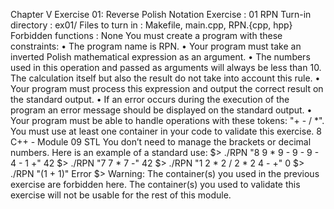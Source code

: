 Chapter V
Exercise 01: Reverse Polish Notation
Exercise : 01
RPN
Turn-in directory : ex01/
Files to turn in : Makefile, main.cpp, RPN.{cpp, hpp}
Forbidden functions : None
You must create a program with these constraints:
• The program name is RPN.
• Your program must take an inverted Polish mathematical expression as an argument.
• The numbers used in this operation and passed as arguments will always be less
than 10. The calculation itself but also the result do not take into account this rule.
• Your program must process this expression and output the correct result on the
standard output.
• If an error occurs during the execution of the program an error message should be
displayed on the standard output.
• Your program must be able to handle operations with these tokens: "+ - / *".
You must use at least one container in your code to validate this
exercise.
8
C++ - Module 09 STL
You don’t need to manage the brackets or decimal numbers.
Here is an example of a standard use:
$> ./RPN "8 9 * 9 - 9 - 9 - 4 - 1 +"
42
$> ./RPN "7 7 * 7 -"
42
$> ./RPN "1 2 * 2 / 2 * 2 4 - +"
0
$> ./RPN "(1 + 1)"
Error
$>
Warning: The container(s) you used in the previous exercise are
forbidden here. The container(s) you used to validate this exercise
will not be usable for the rest of this module.